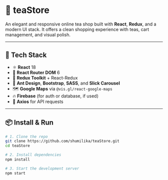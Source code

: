 # 🍵 teaStore

An elegant and responsive online tea shop built with **React**, **Redux**, and a modern UI stack. It offers a clean shopping experience with teas, cart management, and visual polish.

---

## 🔧 Tech Stack

- ⚛️ **React** 18
- 🚦 **React Router DOM** 6
- 🧩 **Redux Toolkit** + React-Redux
- 🎨 **Ant Design**, **Bootstrap**, **SASS**, and **Slick Carousel**
- 🗺 **Google Maps** via `@vis.gl/react-google-maps`
- 🔥 **Firebase** (for auth or database, if used)
- 📡 **Axios** for API requests

---

## 📦 Install & Run

```bash
# 1. Clone the repo
git clone https://github.com/shumilika/teaStore.git
cd teaStore

# 2. Install dependencies
npm install

# 3. Start the development server
npm start
